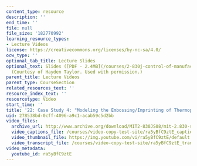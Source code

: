 ```yaml
---
content_type: resource
description: ''
end_time: ''
file: null
file_size: '182770992'
learning_resource_types:
- Lecture Videos
license: https://creativecommons.org/licenses/by-nc-sa/4.0/
ocw_type: ''
optional_tab_title: Lecture Slides
optional_text: Slides ([PDF - 2.4MB](/courses/2-830j-control-of-manufacturing-processes-sma-6303-spring-2008/resources/lecture22))
  (Courtesy of Hayden Taylor. Used with permission.)
parent_title: Lecture Videos
parent_type: CourseSection
related_resources_text: ''
resource_index_text: ''
resourcetype: Video
start_time: ''
title: '22: Case Study 4: "Modeling the Embossing/Imprinting of Thermoplastic Layers."'
uid: 278538bd-0cff-4096-a9c1-acab59c5d2bb
video_files:
  archive_url: http://www.archive.org/download/MIT2-830JS08/mit-2.830-s08-lec22_300k.mp4
  video_captions_file: /courses/video-copy-test-site/ra5yBfC9ztE_captions.vtt
  video_thumbnail_file: https://img.youtube.com/vi/ra5yBfC9ztE/default.jpg
  video_transcript_file: /courses/video-copy-test-site/ra5yBfC9ztE_transcript.pdf
video_metadata:
  youtube_id: ra5yBfC9ztE
---
```

